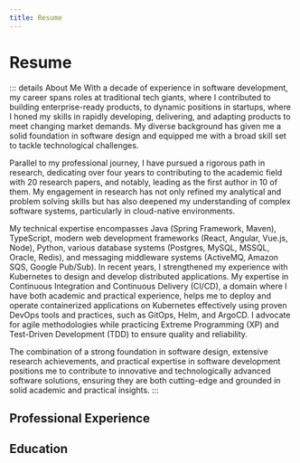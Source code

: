 ```yaml
---
title: Resume
---
```


<script setup lang="ts">
const experience = [
  {
    title: "Senior Software Engineer",
    subtitle: "Anaqor - Full-Time",
    start: "07/2021",
    end: "Present",
    location: "Berlin, Germany - Remote",
    description: `
Engineering lead for the PlanQK Platform, a platform offering serverless computing principles that enables users to develop and operate quantum applications by using a variety of different quantum computing hardware.
<br><br>
<strong>Key achievements and learnings:</strong>
<ul>
<li>Led a team of 5 engineers to transform the platform from a research prototype to a commercial public PaaS offering.
<li>Took charge of the technical architecture and mentored the team to develop a cloud-native platform based on Kubernetes and Google Cloud.
<li>Established a continuous delivery culture while using tools for fully automated software deployments.
<li>Developed an operational strategy for the platform including monitoring, logging, and alerting to ensure its reliable operation.
<li>Implemented a comprehensive test automation strategy, covering fully automated integration, acceptance, and performance tests.
<li>Integrated 4 quantum computing hardware providers (IBM, Rigetti, IonQ, DWave) while exposing them through a unified Python SDK.
</ul>
<strong>Technologies:</strong>
Java (Spring Boot), TypeScript (Vue.js), Docker, Kubernetes, Redis, Postgres, Helm, ArgoCD, GitOps, GitHub Actions, GitLab CI, GCP, Python
`
  },
  {
    title: "Research Associate",
    subtitle: "University of Stuttgart",
    start: "04/2017",
    end: "06/2021",
    location: "Stuttgart, Germany",
    description: `
Worked as a research associate at the Institute of Architecture of Application Systems (IAAS) and contributed in my research to the field of cloud-native architectures and DevOps.
<br><br>
<strong>Key achievements and learnings:</strong>
<ul>
<li>20+ peer-reviewed <a href="/publications">publications</a>, 10 of which are first author contributions.
<li>Supervised 30+ students during their seminars and master's theses.
<li>Gained knowledge in how to build loosely-coupled, distributed systems for the cloud based on best practices and patterns.
</ul>
<strong>Technologies:</strong>
Java (Spring Boot), TypeScript (Angular), Docker, Kubernetes, Terraform, AWS
`,
  },
  {
    title: "Software Design Engineer",
    subtitle: "Hewlett Packard Enterprise - Full-Time",
    start: "02/2015",
    end: "03/2017",
    location: "Böblingen, Germany",
    description: `
<strong>Research and Development (HPE BSM Operations Manager i):</strong><br>
Contributed as Scrum Master and Full-Stack Developer to HPE's operations management solution.
<br><br>
<strong>Key achievements and learnings:</strong>
<ul>
<li>Acted as Scrum Master for a feature team of 5 engineers.
<li>Completed 2 SAFe certifications to foster an agile and customer oriented environment.
<li>Strengthened my knowledge in developing enterprise-ready Java applications supporting three different database products.
<li>Designed, developed, and maintained software feature according to customer requirements.
<li>Applied methods of modern software engineering such as code reviews, TDD, and XP.
<li>Completed the part-time M.Sc. course Services Computing at the Reutlingen University.
</ul>
<strong>Technologies:</strong>
Java (Spring Boot), Angular, Postgres, Oracle DB, MSSQL
`,
  },
  {
    title: "Software Design Engineer",
    subtitle: "Hewlett Packard Enterprise - Full-Time",
    start: "04/2010",
    end: "01/2015",
    location: "Böblingen, Germany",
    description: `
<strong>Research and Development (HPE BSM Integration Adapter):</strong>
<br>
Contributed to an application allowing to integrate third-party monitoring solutions into HPE's operations management solution.
<br><br>
<strong>Key achievements and learnings:</strong>
<ul>
<li>Led the development of 4 monitoring solution adapters to integrate different event sources (Nagios, SAP Solution Manager, Icinga, Oracle Enterprise Manager) into HPE's solution.
<li>Provided onsite support for strategic customers.
<li>Learned how develop software products at an enterprise scale that are packaged for different operating systems.
<li>Gained experience in the Java ecosystem using Spring and Maven to develop JEE and Servlet applications.
<li>Got used to work with UNIX-based operating systems, Shell/Bash scripting, and Python.
<li>Learned how to integrate software system in a loosely coupled manner using RESTful web services and JMS.
</ul>
<strong>Technologies:</strong>
Java (Spring, Maven), Apache Flex, Shell/Bash, Python
`,
  },
];

const education = [
  {
    title: "Reutlingen University",
    subtitle: "Master of Science (M.Sc.), Services Computing",
    start: "10/2014",
    end: "08/2016",
    description: `
Focus on Cloud Computing, Software Architecture, and Cloud-Native Software Engineering.
Master's thesis at the Institute of Architecture of Application Systems (University of Stuttgart).
`
  },
  {
    title: "Esslingen University",
    subtitle: "Bachelor of Engineering (B.Eng.), Information Systems (Wirtschaftsinformatik)",
    start: "10/2006",
    end: "02/2010",
    description: `
Focus on Business Process Management & Software Engineering.
Bachelor's thesis at Hewlett Packard Enterprise.
`
  },
];
</script>

# Resume

::: details About Me
With a decade of experience in software development, my career spans roles at traditional tech giants, where I contributed to building enterprise-ready products, to dynamic positions in startups, where I honed my skills in rapidly developing, delivering, and adapting products to meet changing market demands. My diverse background has given me a solid foundation in software design and equipped me with a broad skill set to tackle technological challenges.

Parallel to my professional journey, I have pursued a rigorous path in research, dedicating over four years to contributing to the academic field with 20 research papers, and notably, leading as the first author in 10 of them. My engagement in research has not only refined my analytical and problem solving skills but has also deepened my understanding of complex software systems, particularly in cloud-native environments.

My technical expertise encompasses Java (Spring Framework, Maven), TypeScript, modern web development frameworks (React, Angular, Vue.js, Node), Python, various database systems (Postgres, MySQL, MSSQL, Oracle, Redis), and messaging middleware systems (ActiveMQ, Amazon SQS, Google Pub/Sub). In recent years, I strengthened my experience with Kubernetes to design and develop distributed applications. My expertise in Continuous Integration and Continuous Delivery (CI/CD), a domain where I have both academic and practical experience, helps me to deploy and operate containerized applications on Kubernetes effectively using proven DevOps tools and practices, such as GitOps, Helm, and ArgoCD. I advocate for agile methodologies while practicing Extreme Programming (XP) and Test-Driven Development (TDD) to ensure quality and reliability.

The combination of a strong foundation in software design, extensive research achievements, and practical expertise in software development positions me to contribute to innovative and technologically advanced software solutions, ensuring they are both cutting-edge and grounded in solid academic and practical insights.
:::

## Professional Experience

<ResumeSection :items="experience"></ResumeSection>

## Education

<ResumeSection :items="education"></ResumeSection>
